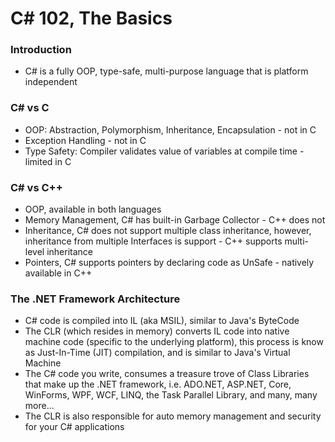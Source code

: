 # C# 102, The Basics

### Introduction
- C# is a fully OOP, type-safe, multi-purpose language that is platform independent

### C# vs C
- OOP: Abstraction, Polymorphism, Inheritance, Encapsulation - not in C
- Exception Handling - not in C
- Type Safety: Compiler validates value of variables at compile time - limited in C

### C# vs C++
- OOP, available in both languages
- Memory Management, C# has built-in Garbage Collector - C++ does not
- Inheritance, C# does not support multiple class inheritance, however, inheritance from multiple Interfaces is support - C++ supports multi-level inheritance
- Pointers, C# supports pointers by declaring code as UnSafe - natively available in C++

### The .NET Framework Architecture
- C# code is compiled into IL (aka MSIL), similar to Java's ByteCode
- The CLR (which resides in memory) converts IL code into native machine code (specific to the underlying platform), this process is know as Just-In-Time (JIT) compilation, and is similar to Java's Virtual Machine
- The C# code you write, consumes a treasure trove of Class Libraries that make up the .NET framework, i.e. ADO.NET, ASP.NET, Core, WinForms, WPF, WCF, LINQ, the Task Parallel Library, and many, many more...
- The CLR is also responsible for auto memory management and security for your C# applications